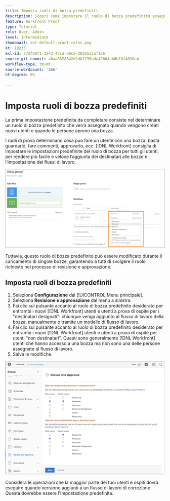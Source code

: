 ```yaml
---
title: Imposta ruoli di bozza predefiniti
description: Scopri come impostare il ruolo di bozza predefinito assegnato alla creazione di nuovi utenti o all’apertura di una bozza .
feature: Workfront Proof
type: Tutorial
role: User, Admin
level: Intermediate
thumbnail: set-default-proof-roles.png
kt: 10235
exl-id: 77dfb9f1-3242-47ca-a0ce-203b535af156
source-git-commit: a0aa8328842d2db1235edc42664eb0b18f4038e4
workflow-type: tm+mt
source-wordcount: '266'
ht-degree: 0%

---
```


# Imposta ruoli di bozza predefiniti

<!---
21.4 updates have been made
--->

La prima impostazione predefinita da completare consiste nel determinare un ruolo di bozza predefinito che verrà assegnato quando vengono creati nuovi utenti o quando le persone aprono una bozza.

I ruoli di prova determinano cosa può fare un utente con una bozza: basta guardarlo, fare commenti, approvarlo, ecc. [!DNL Workfront] consiglia di impostare le impostazioni predefinite del ruolo di bozza per tutti gli utenti, per rendere più facile e veloce l’aggiunta dei destinatari alle bozze e l’impostazione dei flussi di lavoro.

![È possibile selezionare ruoli di bozza durante il caricamento di una bozza](assets/proof-system-setups-proof-role-example.png)

Tuttavia, questo ruolo di bozza predefinito può essere modificato durante il caricamento di singole bozze, garantendo a tutti di svolgere il ruolo richiesto nel processo di revisione e approvazione.


## Imposta ruoli di bozza predefiniti

1. Seleziona **Configurazione** dal [!UICONTROL Menu principale].
1. Seleziona **Revisione e approvazione** dal menu a sinistra.
1. Fai clic sul pulsante accanto al ruolo di bozza predefinito desiderato per entrambi i nuovi [!DNL Workfront] utenti e utenti a prova di ospite per i &quot;destinatari designati&quot;: chiunque venga aggiunto al flusso di lavoro della bozza, manualmente o tramite un modello di flusso di lavoro.
1. Fai clic sul pulsante accanto al ruolo di bozza predefinito desiderato per entrambi i nuovi [!DNL Workfront] utenti e utenti a prova di ospite per utenti &quot;non destinatari&quot;. Questi sono generalmente [!DNL Workfront] utenti che hanno accesso a una bozza ma non sono una delle persone assegnate al flusso di lavoro.
1. Salva le modifiche.

![Impostazioni di revisione e approvazione in Workfront](assets/proof-system-setups-workfront-defaults.png)

Considera le operazioni che la maggior parte dei tuoi utenti e ospiti dovrà eseguire quando verranno aggiunti a un flusso di lavoro di correzione. Questa dovrebbe essere l&#39;impostazione predefinita.
